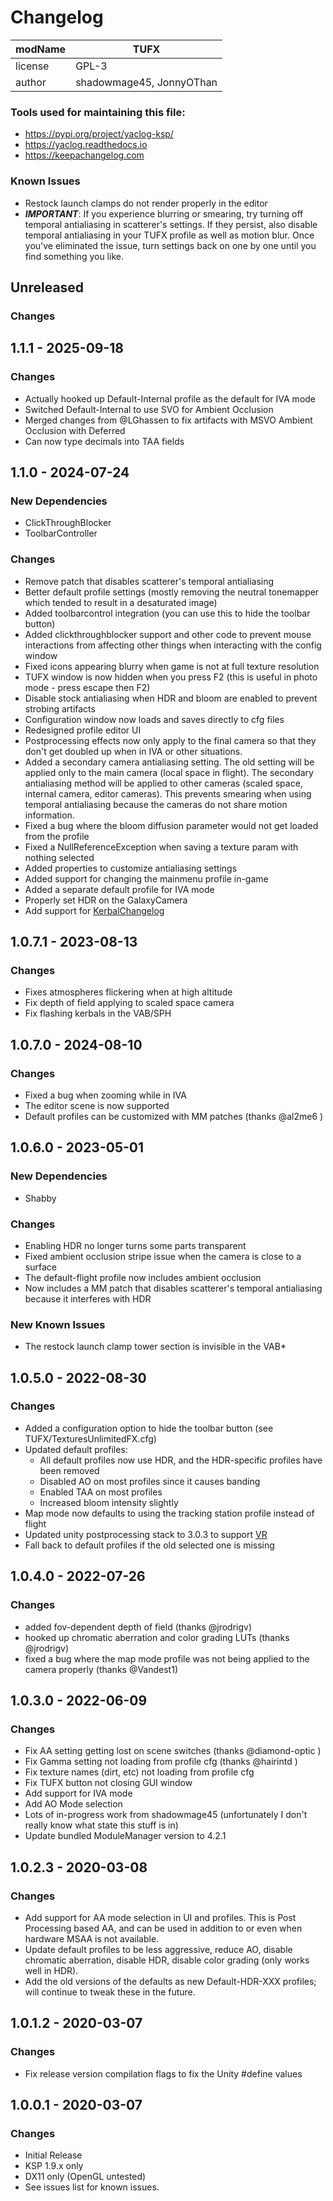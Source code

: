 # Changelog

| modName | TUFX                                 |
| ------- | ------------------------------------ |
| license | GPL-3                                |
| author  | shadowmage45, JonnyOThan             |

### Tools used for maintaining this file:

* https://pypi.org/project/yaclog-ksp/
* https://yaclog.readthedocs.io
* https://keepachangelog.com

### Known Issues

* Restock launch clamps do not render properly in the editor
* ***IMPORTANT***:  If you experience blurring or smearing, try turning off temporal antialiasing in scatterer's settings.  If they persist, also disable temporal antialiasing in your TUFX profile as well as motion blur.  Once you've eliminated the issue, turn settings back on one by one until you find something you like.

## Unreleased

### Changes

## 1.1.1 - 2025-09-18

### Changes

* Actually hooked up Default-Internal profile as the default for IVA mode
* Switched Default-Internal to use SVO for Ambient Occlusion
* Merged changes from @LGhassen to fix artifacts with MSVO Ambient Occlusion with Deferred
* Can now type decimals into TAA fields


## 1.1.0 - 2024-07-24

### New Dependencies

* ClickThroughBlocker
* ToolbarController

### Changes

* Remove patch that disables scatterer's temporal antialiasing
* Better default profile settings (mostly removing the neutral tonemapper which tended to result in a desaturated image)
* Added toolbarcontrol integration (you can use this to hide the toolbar button)
* Added clickthroughblocker support and other code to prevent mouse interactions from affecting other things when interacting with the config window
* Fixed icons appearing blurry when game is not at full texture resolution
* TUFX window is now hidden when you press F2 (this is useful in photo mode - press escape then F2)
* Disable stock antialiasing when HDR and bloom are enabled to prevent strobing artifacts
* Configuration window now loads and saves directly to cfg files
* Redesigned profile editor UI
* Postprocessing effects now only apply to the final camera so that they don't get doubled up when in IVA or other situations.
* Added a secondary camera antialiasing setting.  The old setting will be applied only to the main camera (local space in flight).  The secondary antialiasing method will be applied to other cameras (scaled space, internal camera, editor cameras).  This prevents smearing when using temporal antialiasing because the cameras do not share motion information.
* Fixed a bug where the bloom diffusion parameter would not get loaded from the profile
* Fixed a NullReferenceException when saving a texture param with nothing selected
* Added properties to customize antialiasing settings
* Added support for changing the mainmenu profile in-game
* Added a separate default profile for IVA mode
* Properly set HDR on the GalaxyCamera
* Add support for [KerbalChangelog](https://forum.kerbalspaceprogram.com/topic/200702-19%E2%80%93112-kerbal-changelog-v142-adopted/)


## 1.0.7.1 - 2023-08-13

### Changes

* Fixes atmospheres flickering when at high altitude
* Fix depth of field applying to scaled space camera
* Fix flashing kerbals in the VAB/SPH


## 1.0.7.0 - 2024-08-10

### Changes

* Fixed a bug when zooming while in IVA
* The editor scene is now supported
* Default profiles can be customized with MM patches (thanks @al2me6 )


## 1.0.6.0 - 2023-05-01

### New Dependencies

* Shabby

### Changes

* Enabling HDR no longer turns some parts transparent
* Fixed ambient occlusion stripe issue when the camera is close to a surface
* The default-flight profile now includes ambient occlusion
* Now includes a MM patch that disables scatterer's temporal antialiasing because it interferes with HDR

### New Known Issues

* The restock launch clamp tower section is invisible in the VAB*


## 1.0.5.0 - 2022-08-30

### Changes

* Added a configuration option to hide the toolbar button (see TUFX/TexturesUnlimitedFX.cfg)
* Updated default profiles:
  * All default profiles now use HDR, and the HDR-specific profiles have been removed
  * Disabled AO on most profiles since it causes banding
  * Enabled TAA on most profiles
  * Increased bloom intensity slightly
* Map mode now defaults to using the tracking station profile instead of flight
* Updated unity postprocessing stack to 3.0.3 to support [VR](https://github.com/JonnyOThan/Kerbal-VR/wiki)
* Fall back to default profiles if the old selected one is missing


## 1.0.4.0 - 2022-07-26

### Changes

* added fov-dependent depth of field (thanks @jrodrigv)
* hooked up chromatic aberration and color grading LUTs (thanks @jrodrigv)
* fixed a bug where the map mode profile was not being applied to the camera properly (thanks @Vandest1)


## 1.0.3.0 - 2022-06-09

### Changes

* Fix AA setting getting lost on scene switches (thanks @diamond-optic )
* Fix Gamma setting not loading from profile cfg (thanks @hairintd )
* Fix texture names (dirt, etc) not loading from profile cfg
* Fix TUFX button not closing GUI window
* Add support for IVA mode
* Add AO Mode selection
* Lots of in-progress work from shadowmage45 (unfortunately I don't really know what state this stuff is in)
* Update bundled ModuleManager version to 4.2.1


## 1.0.2.3 - 2020-03-08

### Changes

* Add support for AA mode selection in UI and profiles.  This is Post Processing based AA, and can be used in addition to or even when hardware MSAA is not available.
* Update default profiles to be less aggressive, reduce AO, disable chromatic aberration, disable HDR, disable color grading (only works well in HDR).
* Add the old versions of the defaults as new Default-HDR-XXX profiles; will continue to tweak these in the future.


## 1.0.1.2 - 2020-03-07

### Changes

* Fix release version compilation flags to fix the Unity #define values


## 1.0.0.1 - 2020-03-07

### Changes

* Initial Release
* KSP 1.9.x only
* DX11 only (OpenGL untested)
* See issues list for known issues.